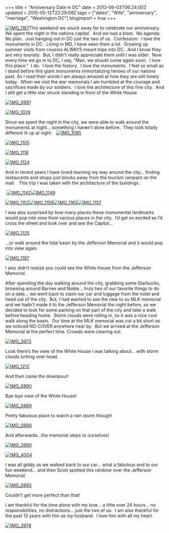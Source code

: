 +++
title = "Anniversary Date in DC"
date = 2013-06-03T06:24:00Z
updated = 2015-05-12T22:29:08Z
tags = ["dates", "Wife", "anniversary", "marriage", "Washington DC"]
blogimport = true 
+++

[![IMG_1167](https://latc.s3.amazonaws.com/wp-content/uploads/2013/06/IMG_1167.jpg "IMG_1167")](https://latc.s3.amazonaws.com/wp-content/uploads/2013/06/IMG_1167.jpg)This weekend we snuck away for to celebrate our anniversary.&#160; We spent the night in the nations capital.&#160; And we had a blast.&#160; No agenda.&#160; No plan.&#160; Just hanging out in DC just the two of us.&#160; Confession:&#160; I love the monuments in DC.&#160; Living in MD, I have seen them a lot.&#160; Growing up summer visits from cousins ALWAYS meant trips into DC.&#160; And I know they are very touristy.&#160; But, I didn’t really appreciate them until I was older.&#160; Now every time we go in to DC, I say, “Man, we should come again soon.&#160; I love this place.”&#160; I do.&#160; I love the history.&#160; I love the monuments.&#160; I feel so small as I stand before this giant monuments immortalizing heroes of our nations past. As I read their words I am always amazed at how they are still timely today.&#160; When we visit the war memorials I am humbled at the courage and sacrifices made by our soldiers.&#160; I love the architecture of this fine city.&#160; And I still get a little star struck standing in front of the White House.

[![IMG_0991](https://latc.s3.amazonaws.com/wp-content/uploads/2013/06/IMG_0991.jpg "IMG_0991")](https://latc.s3.amazonaws.com/wp-content/uploads/2013/06/IMG_0991.jpg)

[![IMG_1029](https://latc.s3.amazonaws.com/wp-content/uploads/2013/06/IMG_1029.jpg "IMG_1029")](https://latc.s3.amazonaws.com/wp-content/uploads/2013/06/IMG_1029.jpg)

Since we spent the night in the city, we were able to walk around the monuments at night… something I haven’t done before.&#160; They look totally different lit up at night.&#160;&#160; [![IMG_1085](https://latc.s3.amazonaws.com/wp-content/uploads/2013/06/IMG_1085.jpg "IMG_1085")](https://latc.s3.amazonaws.com/wp-content/uploads/2013/06/IMG_1085.jpg)

[![IMG_1105](https://latc.s3.amazonaws.com/wp-content/uploads/2013/06/IMG_1105.jpg "IMG_1105")](https://latc.s3.amazonaws.com/wp-content/uploads/2013/06/IMG_1105.jpg)

[![IMG_1118](https://latc.s3.amazonaws.com/wp-content/uploads/2013/06/IMG_1118.jpg "IMG_1118")](https://latc.s3.amazonaws.com/wp-content/uploads/2013/06/IMG_1118.jpg)

[![IMG_1124](https://latc.s3.amazonaws.com/wp-content/uploads/2013/06/IMG_1124.jpg "IMG_1124")](https://latc.s3.amazonaws.com/wp-content/uploads/2013/06/IMG_1124.jpg)

And in recent years I have loved learning my way around the city… finding restaurants and shops just blocks away from the tourism rampant on the mall.&#160;&#160; This trip I was taken with the architecture of the buildings.

&#160;[![IMG_1142](https://latc.s3.amazonaws.com/wp-content/uploads/2013/06/IMG_1142.jpg "IMG_1142")](https://latc.s3.amazonaws.com/wp-content/uploads/2013/06/IMG_1142.jpg)[![IMG_1149](https://latc.s3.amazonaws.com/wp-content/uploads/2013/06/IMG_1149.jpg "IMG_1149")](https://latc.s3.amazonaws.com/wp-content/uploads/2013/06/IMG_1149.jpg)

[![IMG_1152](https://latc.s3.amazonaws.com/wp-content/uploads/2013/06/IMG_1152.jpg "IMG_1152")](https://latc.s3.amazonaws.com/wp-content/uploads/2013/06/IMG_1152.jpg)[![IMG_1159](https://latc.s3.amazonaws.com/wp-content/uploads/2013/06/IMG_1159.jpg "IMG_1159")](https://latc.s3.amazonaws.com/wp-content/uploads/2013/06/IMG_1159.jpg)[![IMG_1163](https://latc.s3.amazonaws.com/wp-content/uploads/2013/06/IMG_1163.jpg "IMG_1163")](https://latc.s3.amazonaws.com/wp-content/uploads/2013/06/IMG_1163.jpg)[![IMG_1157](https://latc.s3.amazonaws.com/wp-content/uploads/2013/06/IMG_1157.jpg "IMG_1157")](https://latc.s3.amazonaws.com/wp-content/uploads/2013/06/IMG_1157.jpg)

I was also surprised by how many places these monumental landmarks would pop into view from various places in the city.&#160; I’d get so excited as I’d cross the street and look over and see the Capital… 

[![IMG_1125](https://latc.s3.amazonaws.com/wp-content/uploads/2013/06/IMG_1125.jpg "IMG_1125")](https://latc.s3.amazonaws.com/wp-content/uploads/2013/06/IMG_1125.jpg)

…or walk around the tidal basin by the Jefferson Memorial and it would pop into view again.&#160; 

[![IMG_1197](https://latc.s3.amazonaws.com/wp-content/uploads/2013/06/IMG_1197.jpg "IMG_1197")](https://latc.s3.amazonaws.com/wp-content/uploads/2013/06/IMG_1197.jpg)

I also didn’t realize you could see the White House from the Jefferson Memorial.

After spending the day walking around the city, grabbing some Starbucks, browsing around Barnes and Noble… truly two of our favorite things to do on a date… we went back to claim our car and luggage from the hotel and head out of the city.&#160; But, I had wanted to see the new to us MLK memorial and we hadn’t made it to the Jefferson Memorial the night before, so we decided to look for some parking on that part of the city and take a walk before heading home.&#160; Storm clouds were rolling in, so it was a nice cool walk along the basin.&#160; Our time at the MLK memorial was cut a bit short as we noticed NO COVER anywhere near by.&#160; But we arrived at the Jefferson Memorial at the perfect time. Crowds were clearing out.&#160; 

[![IMG_3973](https://latc.s3.amazonaws.com/wp-content/uploads/2013/06/IMG_3973.jpg "IMG_3973")](https://latc.s3.amazonaws.com/wp-content/uploads/2013/06/IMG_3973.jpg)

Look there’s the view of the White House I was talking about… with storm clouds lurking over head.

[![IMG_1212](https://latc.s3.amazonaws.com/wp-content/uploads/2013/06/IMG_1212.jpg "IMG_1212")](https://latc.s3.amazonaws.com/wp-content/uploads/2013/06/IMG_1212.jpg)

And then came the downpour!

[![IMG_0890](https://latc.s3.amazonaws.com/wp-content/uploads/2013/06/IMG_0890.png "IMG_0890")](https://latc.s3.amazonaws.com/wp-content/uploads/2013/06/IMG_0890.png)

Bye-bye view of the White House!

[![IMG_0889](https://latc.s3.amazonaws.com/wp-content/uploads/2013/06/IMG_0889.jpg "IMG_0889")](https://latc.s3.amazonaws.com/wp-content/uploads/2013/06/IMG_0889.jpg)

Pretty fabulous place to watch a rain storm though!

[![IMG_0888](https://latc.s3.amazonaws.com/wp-content/uploads/2013/06/IMG_0888.jpg "IMG_0888")](https://latc.s3.amazonaws.com/wp-content/uploads/2013/06/IMG_0888.jpg)

And afterwards…the memorial steps to ourselves!

[![IMG_3990](https://latc.s3.amazonaws.com/wp-content/uploads/2013/06/IMG_3990.jpg "IMG_3990")](https://latc.s3.amazonaws.com/wp-content/uploads/2013/06/IMG_3990.jpg)

[![IMG_4004](https://latc.s3.amazonaws.com/wp-content/uploads/2013/06/IMG_4004.jpg "IMG_4004")](https://latc.s3.amazonaws.com/wp-content/uploads/2013/06/IMG_4004.jpg)

I was all giddy as we walked back to our car… what a fabulous end to our fun weekend… and then Scott spotted this rainbow over the Jefferson Memorial.

[![IMG_0895](https://latc.s3.amazonaws.com/wp-content/uploads/2013/06/IMG_0895.jpg "IMG_0895")](https://latc.s3.amazonaws.com/wp-content/uploads/2013/06/IMG_0895.jpg)

Couldn’t get more perfect than that! 

I am thankful for the time alone with my love… a little over 24 hours… no responsibilities, no distractions… just the two of us.&#160; I am also thankful for the past 12 years with him as my husband.&#160; I love him with all my heart.&#160; 

[![IMG_3978](https://latc.s3.amazonaws.com/wp-content/uploads/2013/06/IMG_3978.jpg "IMG_3978")](https://latc.s3.amazonaws.com/wp-content/uploads/2013/06/IMG_3978.jpg)
